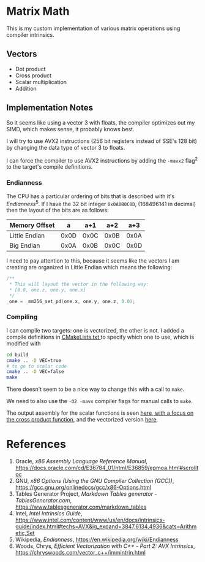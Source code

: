 # Matrix Math

This is my custom implementation of various matrix operations using compiler intrinsics.

## Vectors
* Dot product
* Cross product
* Scalar multiplication
* Addition

## Implementation Notes

So it seems like using a vector 3 with floats, the compiler optimizes out my SIMD, which makes sense, it probably knows best. 

I will try to use AVX2 instructions (256 bit registers instead of SSE's 128 bit) by changing the data type of vector 3 to floats.

I can force the compiler to use AVX2 instructions by adding the `-mavx2` flag<sup>2</sup> to the target's compile definitions. 


### Endianness 
The CPU has a particular ordering of bits that is described with it's _Endianness_<sup>5</sup>. If I have the 32 bit integer `0x0A0B0C0D`, (168496141 in decimal) then the layout of the bits are as follows:

| Memory Offset | a    | a+1  | a+2  | a+3  |
|---------------|------|------|------|------|
| Little Endian | 0x0D | 0x0C | 0x0B | 0x0A |
| Big Endian    | 0x0A | 0x0B | 0x0C | 0x0D |

I need to pay attention to this, because it seems like the vectors I am creating are organized in Little Endian which means the following: 

```c++
/**
 * This will layout the vector in the following way:
 * [0.0, one.z, one.y, one.x]
 */
_one = _mm256_set_pd(one.x, one.y, one.z, 0.0);
```

### Compiling
I can compile two targets: one is vectorized, the other is not.  I added a compile definitions in [ CMakeLists.txt ](./CMakeLists.txt#L17) to specify which one to use, which is modified with 
```bash
cd build
cmake .. -D VEC=true
# to go to scalar code
cmake .. -D VEC=false
make
```
There doesn't seem to be a nice way to change this with a call to `make`.

We need to also use the `-O2 -mavx` compiler flags for manual calls to `make`. 

The output assembly for the scalar functions is seen [here, with a focus on the cross product function](../logs/matrix-math-scalar-disassembly.txt#83), and the vectorized version [here](../logs/matrix-math-vector-disassembly.txt#58).


# References
1. Oracle, _x86 Assembly Language Reference Manual_, https://docs.oracle.com/cd/E36784_01/html/E36859/epmoa.html#scrolltoc
2. GNU, _x86 Options (Using the GNU Compiler Collection (GCC))_, https://gcc.gnu.org/onlinedocs/gcc/x86-Options.html
3. Tables Generator Project, _Markdown Tables generator - TablesGenerator.com_, https://www.tablesgenerator.com/markdown_tables
4. Intel, _Intel Intrinsics Guide_, https://www.intel.com/content/www/us/en/docs/intrinsics-guide/index.html#techs=AVX&ig_expand=3847,6134,4936&cats=Arithmetic,Set
5. Wikipedia, _Endianness_, https://en.wikipedia.org/wiki/Endianness
6. Woods, Chrys, _Efficient Vectorization with C++ - Part 2: AVX Intrinsics_, https://chryswoods.com/vector_c++/immintrin.html